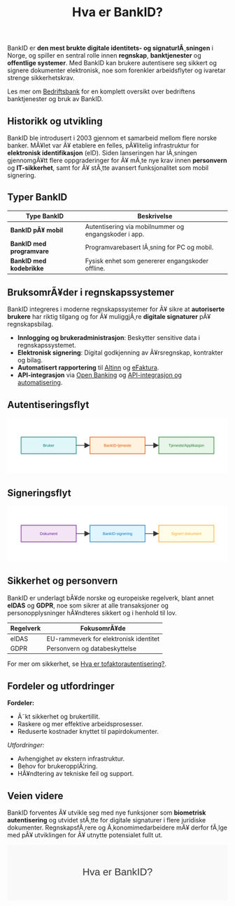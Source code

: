 ﻿---
title: "Hva er BankID?"
meta_title: "Hva er BankID?"
meta_description: 'BankID er **den mest brukte digitale identitets- og signaturlÃ¸sningen** i Norge, og spiller en sentral rolle innen **regnskap**, **banktjenester** og **offentl...'
slug: bankid
type: blog
layout: pages/single
---

BankID er **den mest brukte digitale identitets- og signaturlÃ¸sningen** i Norge, og spiller en sentral rolle innen **regnskap**, **banktjenester** og **offentlige systemer**. Med BankID kan brukere autentisere seg sikkert og signere dokumenter elektronisk, noe som forenkler arbeidsflyter og ivaretar strenge sikkerhetskrav.

Les mer om [Bedriftsbank](/blogs/regnskap/bedriftsbank "Bedriftsbank - Oversikt over banktjenester for bedrifter og regnskapsintegrasjon") for en komplett oversikt over bedriftens banktjenester og bruk av BankID.

## Historikk og utvikling

BankID ble introdusert i 2003 gjennom et samarbeid mellom flere norske banker. MÃ¥let var Ã¥ etablere en felles, pÃ¥litelig infrastruktur for **elektronisk identifikasjon** (eID). Siden lanseringen har lÃ¸sningen gjennomgÃ¥tt flere oppgraderinger for Ã¥ mÃ¸te nye krav innen **personvern** og **IT-sikkerhet**, samt for Ã¥ stÃ¸tte avansert funksjonalitet som mobil signering.

## Typer BankID

| Type BankID               | Beskrivelse                                               |
|---------------------------|-----------------------------------------------------------|
| **BankID pÃ¥ mobil**       | Autentisering via mobilnummer og engangskoder i app.      |
| **BankID med programvare**| Programvarebasert lÃ¸sning for PC og mobil.                |
| **BankID med kodebrikke** | Fysisk enhet som genererer engangskoder offline.          |

## BruksomrÃ¥der i regnskapssystemer

BankID integreres i moderne regnskapssystemer for Ã¥ sikre at **autoriserte brukere** har riktig tilgang og for Ã¥ muliggjÃ¸re **digitale signaturer** pÃ¥ regnskapsbilag.

- **Innlogging og brukeradministrasjon**: Beskytter sensitive data i regnskapssystemet.
- **Elektronisk signering**: Digital godkjenning av Ã¥rsregnskap, kontrakter og bilag.
- **Automatisert rapportering** til [Altinn](/blogs/regnskap/hva-er-altinn "Hva er Altinn? En komplett guide til offentlige tjenester i Norge") og [eFaktura](/blogs/regnskap/hva-er-efaktura "Hva er eFaktura? Veiledning til elektronisk fakturahÃ¥ndtering").
- **API-integrasjon** via [Open Banking](/blogs/regnskap/hva-er-open-banking "Hva er Open Banking? Oversikt over Ã¥pne bank-APIer") og [API-integrasjon og automatisering](/blogs/regnskap/api-integrasjon-automatisering-regnskap "API-integrasjon og automasjon i regnskap").

## Autentiseringsflyt

![Autentiseringsflyt med BankID](bankid-authentication-flow.svg)

## Signeringsflyt

![Signeringsflyt med BankID](bankid-signing-flow.svg)

## Sikkerhet og personvern

BankID er underlagt bÃ¥de norske og europeiske regelverk, blant annet **eIDAS** og **GDPR**, noe som sikrer at alle transaksjoner og personopplysninger hÃ¥ndteres sikkert og i henhold til lov.

| Regelverk | FokusomrÃ¥de                                  |
|-----------|-----------------------------------------------|
| eIDAS     | EU-rammeverk for elektronisk identitet        |
| GDPR      | Personvern og databeskyttelse                 |

For mer om sikkerhet, se [Hva er tofaktorautentisering?](/blogs/regnskap/hva-er-tofaktorautentisering "Hva er Tofaktorautentisering? Hvordan styrke sikkerheten med 2FA").

## Fordeler og utfordringer

**Fordeler:**
- Ã˜kt sikkerhet og brukertillit.
- Raskere og mer effektive arbeidsprosesser.
- Reduserte kostnader knyttet til papirdokumenter.

*Utfordringer:*
- Avhengighet av ekstern infrastruktur.
- Behov for brukeropplÃ¦ring.
- HÃ¥ndtering av tekniske feil og support.

## Veien videre

BankID forventes Ã¥ utvikle seg med nye funksjoner som **biometrisk autentisering** og utvidet stÃ¸tte for digitale signaturer i flere juridiske dokumenter. RegnskapsfÃ¸rere og Ã¸konomimedarbeidere mÃ¥ derfor fÃ¸lge med pÃ¥ utviklingen for Ã¥ utnytte potensialet fullt ut.

![Illustrasjon av konseptet BankID](bankid-image.svg)
